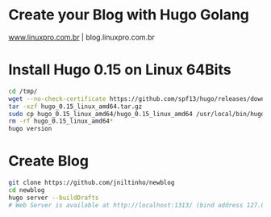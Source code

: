 # Create your Blog with Hugo Golang
www.linuxpro.com.br | blog.linuxpro.com.br



# Install Hugo 0.15 on Linux 64Bits

```bash
cd /tmp/
wget --no-check-certificate https://github.com/spf13/hugo/releases/download/v0.15/hugo_0.15_linux_amd64.tar.gz
tar -xzf hugo_0.15_linux_amd64.tar.gz
sudo cp hugo_0.15_linux_amd64/hugo_0.15_linux_amd64 /usr/local/bin/hugo
rm -rf hugo_0.15_linux_amd64*
hugo version
```


# Create Blog

```bash
git clone https://github.com/jniltinho/newblog
cd newblog
hugo server --buildDrafts
# Web Server is available at http://localhost:1313/ (bind address 127.0.0.1)
```